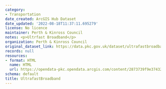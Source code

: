 ```yaml
---
category:
- Transportation
date_created: ArcGIS Hub Dataset
date_updated: '2022-08-18T11:37:11.695279'
license: No licence
maintainer: Perth & Kinross Council
notes: <p>Ultrfast Broadband</p>
organization: Perth & Kinross Council
original_dataset_link: https://data.pkc.gov.uk/dataset/ultrafastbroadband
records: null
resources:
- format: HTML
  name: HTML
  url: https://opendata-pkc.opendata.arcgis.com/content/2873739f9e3743298dc5a3a4f03b2260
schema: default
title: UltrafastBroadband
---
```

